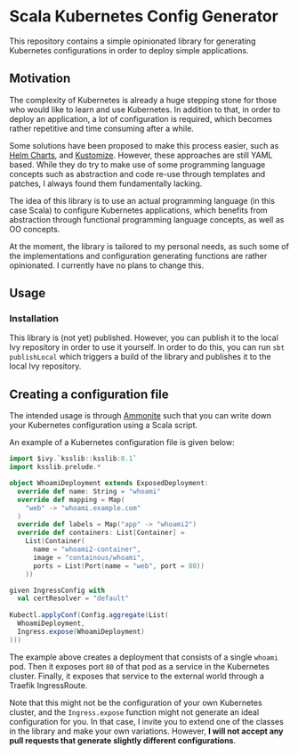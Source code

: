 # Scala Kubernetes Config Generator 

This repository contains a simple opinionated library for generating Kubernetes configurations in order to deploy simple applications.

## Motivation

The complexity of Kubernetes is already a huge stepping stone for those who would like to learn and use Kubernetes. In addition to that, in order to deploy an application, a lot of configuration is required, which becomes rather repetitive and time consuming after a while.

Some solutions have been proposed to make this process easier, such as [Helm Charts](https://helm.sh/), and [Kustomize](https://kustomize.io/). However, these approaches are still YAML based. 
While they do try to make use of some programming language concepts such as abstraction and code re-use through templates and patches, I always found them fundamentally lacking. 

The idea of this library is to use an actual programming language (in this case Scala) to configure Kubernetes applications, which benefits from abstraction through functional programming language concepts, as well as OO concepts.

At the moment, the library is tailored to my personal needs, as such some of the implementations and configuration generating functions are rather opinionated. I currently have no plans to change this.

## Usage 

### Installation

This library is (not yet) published. However, you can publish it to the local Ivy repository in order to use it yourself. In order to do this, you can run `sbt publishLocal` which triggers a build of the library and publishes it to the local Ivy repository.

## Creating a configuration file

The intended usage is through [Ammonite](https://ammonite.io/) such that you can write down your Kubernetes configuration using a Scala script.

An example of a Kubernetes configuration file is given below:

```scala
import $ivy.`ksslib::ksslib:0.1` 
import ksslib.prelude.*

object WhoamiDeployment extends ExposedDeployment:
  override def name: String = "whoami"
  override def mapping = Map(
    "web" -> "whoami.example.com"
  )
  override def labels = Map("app" -> "whoami2")
  override def containers: List[Container] = 
    List(Container(
      name = "whoami2-container",
      image = "containous/whoami",
      ports = List(Port(name = "web", port = 80))
    ))

given IngressConfig with   
  val certResolver = "default"
   
Kubectl.applyConf(Config.aggregate(List(
  WhoamiDeployment,
  Ingress.expose(WhoamiDeployment)
)))
```

The example above creates a deployment that consists of a single `whoami` pod. 
Then it exposes port `80` of that pod as a service in the Kubernetes cluster.
Finally, it exposes that service to the external world through a Traefik IngressRoute.

Note that this might not be the configuration of your own Kubernetes cluster, and the `Ingress.expose`  function might not generate an ideal configuration for you. In that case, I invite you to extend one of the classes in the library and make your own variations. However, **I will not accept any pull requests that generate slightly different configurations**.
